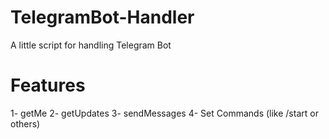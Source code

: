 # TelegramBot-Handler
A little script for handling Telegram Bot

# Features
1- getMe
2- getUpdates
3- sendMessages
4- Set Commands (like /start or others)
